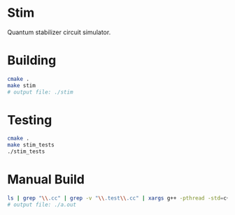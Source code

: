 # Stim

Quantum stabilizer circuit simulator.

# Building

```bash
cmake .
make stim
# output file: ./stim
```

# Testing

```bash
cmake .
make stim_tests
./stim_tests
```

# Manual Build

```bash
ls | grep "\\.cc" | grep -v "\\.test\\.cc" | xargs g++ -pthread -std=c++17 -march=native -O3
# output file: ./a.out
```
